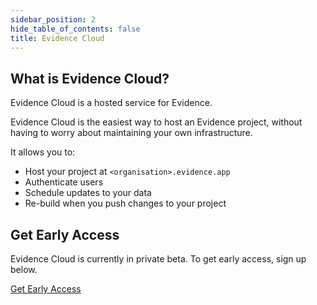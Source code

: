 ```yaml
---
sidebar_position: 2
hide_table_of_contents: false
title: Evidence Cloud
---
```


## What is Evidence Cloud?

Evidence Cloud is a hosted service for Evidence.

Evidence Cloud is the easiest way to host an Evidence project, without having to worry about maintaining your own infrastructure.

It allows you to:

- Host your project at `<organisation>.evidence.app`
- Authenticate users
- Schedule updates to your data
- Re-build when you push changes to your project

## Get Early Access

Evidence Cloud is currently in private beta. To get early access, sign up below.

<a class="waitlist" href="https://du3tapwtcbi.typeform.com/to/kwp7ZD3q?utm_source=docs">Get Early Access</a>
